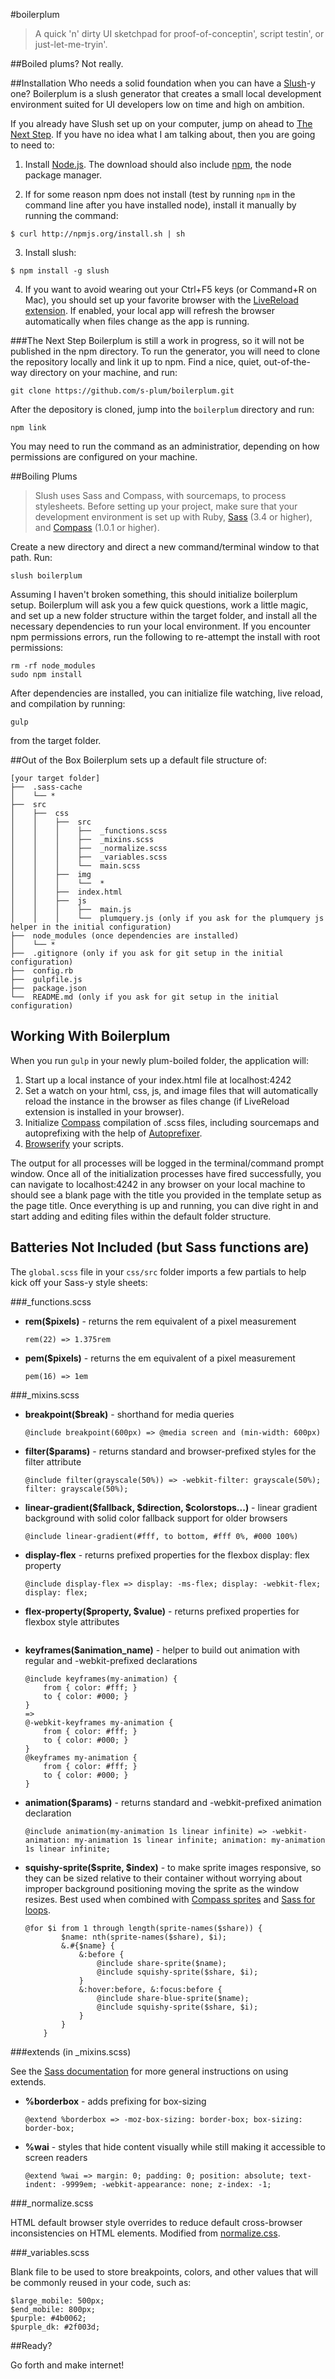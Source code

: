 #boilerplum
> A quick 'n' dirty UI sketchpad for proof-of-conceptin', script testin', or just-let-me-tryin'.

##Boiled plums?
Not really.

##Installation
Who needs a solid foundation when you can have a [Slush](http://slushjs.github.io/)-y one? Boilerplum is a slush generator that creates a small local development environment suited for UI developers low on time and high on ambition.

If you already have Slush set up on your computer, jump on ahead to [The Next Step](#next-step). If you have no idea what I am talking about, then you are going to need to:

1. Install [Node.js](http://nodejs.org/). The download should also include [npm](https://www.npmjs.org/), the node package manager.

2. If for some reason npm does not install (test by running `npm` in the command line after you have installed node), install it manually by running the command:
```
$ curl http://npmjs.org/install.sh | sh
```

3. Install slush:
```
$ npm install -g slush
```

4. If you want to avoid wearing out your Ctrl+F5 keys (or Command+R on Mac), you should set up your favorite browser with the [LiveReload extension](http://feedback.livereload.com/knowledgebase/articles/86242-how-do-i-install-and-use-the-browser-extensions-). If enabled, your local app will refresh the browser automatically when files change as the app is running.

###<b id="next-step"></b>The Next Step
Boilerplum is still a work in progress, so it will not be published in the npm directory. To run the generator, you will need to clone the repository locally and link it up to npm. Find a nice, quiet, out-of-the-way directory on your machine, and run:

```
git clone https://github.com/s-plum/boilerplum.git
```

After the depository is cloned, jump into the ```boilerplum``` directory and run:

```
npm link
```

You may need to run the command as an administratior, depending on how permissions are configured on your machine.


##Boiling Plums
> Slush uses Sass and Compass, with sourcemaps, to process stylesheets. Before setting up your project, make sure that your development environment is set up with Ruby, [Sass](http://sass-lang.com/install) (3.4 or higher), and [Compass](http://compass-style.org/install/) (1.0.1 or higher).

Create a new directory and direct a new command/terminal window to that path. Run:

```
slush boilerplum
```

Assuming I haven't broken something, this should initialize boilerplum setup. Boilerplum will ask you a few quick questions, work a little magic, and set up a new folder structure within the target folder, and install all the necessary dependencies to run your local environment. If you encounter npm permissions errors, run the following to re-attempt the install with root permissions:

```
rm -rf node_modules
sudo npm install
```

After dependencies are installed, you can initialize file watching, live reload, and compilation by running: 

```
gulp
```

from the target folder.

##Out of the Box
Boilerplum sets up a default file structure of:

```shell
[your target folder]
├──  .sass-cache
│    └── *
├──  src
│    ├──  css
│    │	  ├──  src
│    │    │    ├──  _functions.scss
│    │    │    ├──  _mixins.scss
│    │    │    ├──  _normalize.scss
│    │    │    ├──  _variables.scss
│    │    │    └──  main.scss
│    │    ├──  img
│    │    │    └──  *
│    │    ├──  index.html
│    │    ├──  js
│    │    │    ├──  main.js
│    │    │    └──  plumquery.js (only if you ask for the plumquery js helper in the initial configuration)
├──  node_modules (once dependencies are installed)
│    └── *
├──  .gitignore (only if you ask for git setup in the initial configuration)
├──  config.rb
├──  gulpfile.js
├──  package.json
└──  README.md (only if you ask for git setup in the initial configuration)
```

## Working With Boilerplum
When you run `gulp` in your newly plum-boiled folder, the application will:

1. Start up a local instance of your index.html file at localhost:4242
2. Set a watch on your html, css, js, and image files that will automatically reload the instance in the browser as files change (if LiveReload extension is installed in your browser).
3. Initialize [Compass](//http://compass-style.org/) compilation of .scss files, including sourcemaps and autoprefixing with the help of [Autoprefixer](https://github.com/postcss/autoprefixer).
4. [Browserify](http://browserify.org/) your scripts.

The output for all processes will be logged in the terminal/command prompt window. Once all of the initialization processes have fired successfully, you can navigate to localhost:4242 in any browser on your local machine to should see a blank page with the title you provided in the template setup as the page title. Once everything is up and running, you can dive right in and start adding and editing files within the default folder structure. 

## Batteries Not Included (but Sass functions are)
The ```global.scss``` file in your ```css/src``` folder imports a few partials to help kick off your Sass-y style sheets:

###_functions.scss

* **rem($pixels)** - returns the rem equivalent of a pixel measurement

	```rem(22) => 1.375rem```
* **pem($pixels)** - returns the em equivalent of a pixel measurement

	```pem(16) => 1em```


###_mixins.scss

* **breakpoint($break)** - shorthand for media queries

	```@include breakpoint(600px) => @media screen and (min-width: 600px)```
* **filter($params)** - returns standard and browser-prefixed styles for the filter attribute
	
	```@include filter(grayscale(50%)) => -webkit-filter: grayscale(50%); filter: grayscale(50%);```

* **linear-gradient($fallback, $direction, $colorstops...)** - linear gradient background with solid color fallback support for older browsers

	```@include linear-gradient(#fff, to bottom, #fff 0%, #000 100%)```

* **display-flex** - returns prefixed properties for the flexbox display: flex property

	```@include display-flex => display: -ms-flex; display: -webkit-flex; display: flex;```
* **flex-property($property, $value)** - returns prefixed properties for flexbox style attributes
	
	```@include flex-property(justify-content, flex-start) => -ms-justify-content: flex-start; -webkit-justify-content: flex-start; justify-content: flex-start;
* **keyframes($animation_name)** - helper to build out animation with regular and -webkit-prefixed declarations

	```shell
	@include keyframes(my-animation) {
		from { color: #fff; }
		to { color: #000; }
	}
	=>
	@-webkit-keyframes my-animation {
		from { color: #fff; }
		to { color: #000; }
	}
	@keyframes my-animation {
		from { color: #fff; }
		to { color: #000; }
	}
	```
* **animation($params)** - returns standard and -webkit-prefixed animation declaration
	
	```@include animation(my-animation 1s linear infinite) => -webkit-animation: my-animation 1s linear infinite; animation: my-animation 1s linear infinite;```

* **squishy-sprite($sprite, $index)** - to make sprite images responsive, so they can be sized relative to their container without worrying about improper background positioning moving the sprite as the window resizes. Best used when combined with [Compass sprites](http://compass-style.org/help/tutorials/spriting/) and [Sass for loops](http://thesassway.com/intermediate/if-for-each-while).

	```shell
	@for $i from 1 through length(sprite-names($share)) {
			$name: nth(sprite-names($share), $i);
			&.#{$name} {
				&:before {
					@include share-sprite($name);
					@include squishy-sprite($share, $i);
				}
				&:hover:before, &:focus:before {
					@include share-blue-sprite($name);
					@include squishy-sprite($share, $i);
				}
			}
		}
	```

###extends (in _mixins.scss)

See the [Sass documentation](http://sass-lang.com/documentation/file.SASS_REFERENCE.html) for more general instructions on using extends.

* **%borderbox** - adds prefixing for box-sizing
	
	```@extend %borderbox => -moz-box-sizing: border-box; box-sizing: border-box;```

* **%wai** - styles that hide content visually while still making it accessible to screen readers
	
	```@extend %wai => margin: 0; padding: 0; position: absolute; text-indent: -9999em; -webkit-appearance: none; z-index: -1;```

###_normalize.scss

HTML default browser style overrides to reduce default cross-browser inconsistencies on HTML elements. Modified from [normalize.css](https://github.com/necolas/normalize.css).

###_variables.scss

Blank file to be used to store breakpoints, colors, and other values that will be commonly reused in your code, such as:

```shell
$large_mobile: 500px;
$end_mobile: 800px;
$purple: #4b0062;
$purple_dk: #2f003d;
```

##Ready?

Go forth and make internet!